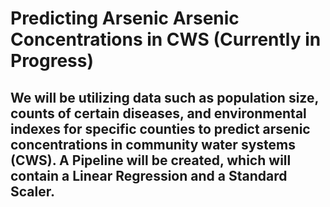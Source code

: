 # Predicting Arsenic Arsenic Concentrations in CWS (Currently in Progress)

## We will be utilizing data such as population size, counts of certain diseases, and environmental indexes for specific counties to predict arsenic concentrations in community water systems (CWS). A Pipeline will be created, which will contain a Linear Regression and a Standard Scaler.  
